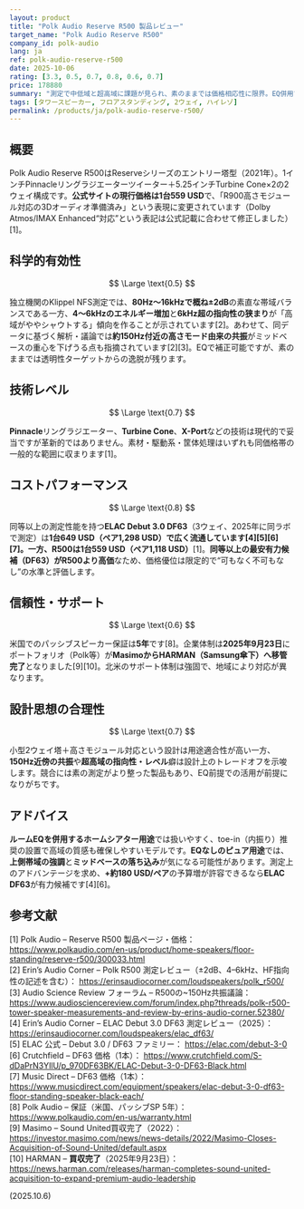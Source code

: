 ```yaml
---
layout: product
title: "Polk Audio Reserve R500 製品レビュー"
target_name: "Polk Audio Reserve R500"
company_id: polk-audio
lang: ja
ref: polk-audio-reserve-r500
date: 2025-10-06
rating: [3.3, 0.5, 0.7, 0.8, 0.6, 0.7]
price: 178880
summary: "測定で中低域と超高域に課題が見られ、素のままでは価格相応性に限界。EQ併用での改善余地は大きいモデルです。"
tags: [タワースピーカー, フロアスタンディング, 2ウェイ, ハイレゾ]
permalink: /products/ja/polk-audio-reserve-r500/
---
```


## 概要

Polk Audio Reserve R500はReserveシリーズのエントリー塔型（2021年）。1インチPinnacleリングラジエーターツイーター＋5.25インチTurbine Cone×2の2ウェイ構成です。**公式サイトの現行価格は1台559 USD**で、「R900高さモジュール対応の3Dオーディオ準備済み」という表現に変更されています（Dolby Atmos/IMAX Enhanced“対応”という表記は公式記載に合わせて修正しました）[1]。

## 科学的有効性

$$ \Large \text{0.5} $$

独立機関のKlippel NFS測定では、**80Hz〜16kHzで概ね±2dB**の素直な帯域バランスである一方、**4〜6kHzのエネルギー増加**と**6kHz超の指向性の狭まり**が「高域がややシャウトする」傾向を作ることが示されています[2]。あわせて、同データに基づく解析・議論では**約150Hz付近の高さモード由来の共振**がミッドベースの重心を下げうる点も指摘されています[2][3]。EQで補正可能ですが、素のままでは透明性ターゲットからの逸脱が残ります。

## 技術レベル

$$ \Large \text{0.7} $$

**Pinnacle**リングラジエーター、**Turbine Cone**、**X-Port**などの技術は現代的で妥当ですが革新的ではありません。素材・駆動系・筐体処理はいずれも同価格帯の一般的な範囲に収まります[1]。

## コストパフォーマンス

$$ \Large \text{0.8} $$

同等以上の測定性能を持つ**ELAC Debut 3.0 DF63**（3ウェイ、2025年に同ラボで測定）は**1台649 USD（ペア1,298 USD）**で広く流通しています[4][5][6][7]。一方、R500は**1台559 USD（ペア1,118 USD）**[1]。**同等以上の最安有力候補（DF63）がR500より高価**なため、価格優位は限定的で“可もなく不可もなし”の水準と評価します。

## 信頼性・サポート

$$ \Large \text{0.6} $$

米国でのパッシブスピーカー保証は**5年**です[8]。企業体制は**2025年9月23日**にポートフォリオ（Polk等）が**MasimoからHARMAN（Samsung傘下）へ移管完了**となりました[9][10]。北米のサポート体制は強固で、地域により対応が異なります。

## 設計思想の合理性

$$ \Large \text{0.7} $$

小型2ウェイ塔＋高さモジュール対応という設計は用途適合性が高い一方、**150Hz近傍の共振**や**超高域の指向性・レベル**癖は設計上のトレードオフを示唆します。競合には素の測定がより整った製品もあり、EQ前提での活用が前提になりがちです。

## アドバイス

**ルームEQを併用するホームシアター用途**では扱いやすく、toe-in（内振り）推奨の設置で高域の質感も確保しやすいモデルです。**EQなしのピュア用途**では、**上側帯域の強調**と**ミッドベースの落ち込み**が気になる可能性があります。測定上のアドバンテージを求め、**+約180 USD/ペア**の予算増が許容できるなら**ELAC DF63**が有力候補です[4][6]。

## 参考文献

[1] Polk Audio – Reserve R500 製品ページ・価格： https://www.polkaudio.com/en-us/product/home-speakers/floor-standing/reserve-r500/300033.html  
[2] Erin’s Audio Corner – Polk R500 測定レビュー（±2dB、4–6kHz、HF指向性の記述を含む）： https://erinsaudiocorner.com/loudspeakers/polk_r500/  
[3] Audio Science Review フォーラム – R500の~150Hz共振議論： https://www.audiosciencereview.com/forum/index.php?threads/polk-r500-tower-speaker-measurements-and-review-by-erins-audio-corner.52380/  
[4] Erin’s Audio Corner – ELAC Debut 3.0 DF63 測定レビュー（2025）： https://erinsaudiocorner.com/loudspeakers/elac_df63/  
[5] ELAC 公式 – Debut 3.0 / DF63 ファミリー： https://elac.com/debut-3-0  
[6] Crutchfield – DF63 価格（1本）： https://www.crutchfield.com/S-dDaPrN3YIlU/p_970DF63BK/ELAC-Debut-3-0-DF63-Black.html  
[7] Music Direct – DF63 価格（1本）： https://www.musicdirect.com/equipment/speakers/elac-debut-3-0-df63-floor-standing-speaker-black-each/  
[8] Polk Audio – 保証（米国、パッシブSP 5年）： https://www.polkaudio.com/en-us/warranty.html  
[9] Masimo – Sound United買収完了（2022）： https://investor.masimo.com/news/news-details/2022/Masimo-Closes-Acquisition-of-Sound-United/default.aspx  
[10] HARMAN – **買収完了**（2025年9月23日）： https://news.harman.com/releases/harman-completes-sound-united-acquisition-to-expand-premium-audio-leadership

(2025.10.6)
